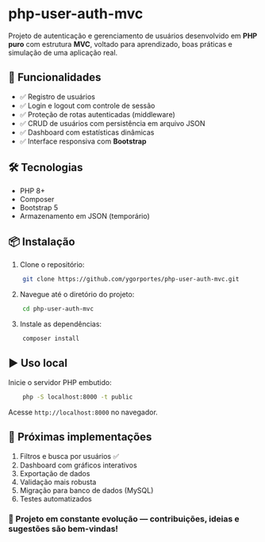 
# php-user-auth-mvc

Projeto de autenticação e gerenciamento de usuários desenvolvido em **PHP puro** com estrutura **MVC**, voltado para aprendizado, boas práticas e simulação de uma aplicação real.

## 🚀 Funcionalidades

- ✅ Registro de usuários  
- ✅ Login e logout com controle de sessão  
- ✅ Proteção de rotas autenticadas (middleware)  
- ✅ CRUD de usuários com persistência em arquivo JSON  
- ✅ Dashboard com estatísticas dinâmicas  
- ✅ Interface responsiva com **Bootstrap**  

## 🛠️ Tecnologias

- PHP 8+  
- Composer  
- Bootstrap 5  
- Armazenamento em JSON (temporário)

## 📦 Instalação

1. Clone o repositório:

```bash
    git clone https://github.com/ygorportes/php-user-auth-mvc.git
```

2. Navegue até o diretório do projeto:

```bash
    cd php-user-auth-mvc
```

3. Instale as dependências:

```bash
    composer install
```

## ▶️ Uso local

Inicie o servidor PHP embutido:

```bash
    php -S localhost:8000 -t public
```

Acesse ```http://localhost:8000``` no navegador.

## 🔮 Próximas implementações

1. Filtros e busca por usuários ✅
2. Dashboard com gráficos interativos
3. Exportação de dados
4. Validação mais robusta
5. Migração para banco de dados (MySQL)
6. Testes automatizados

### 🚧 Projeto em constante evolução — contribuições, ideias e sugestões são bem-vindas!

